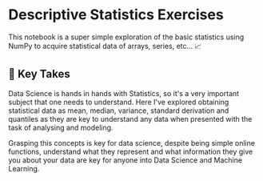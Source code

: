 <!-- hide -->
# Descriptive Statistics Exercises
<!-- endhide -->

This notebook is a super simple exploration of the basic statistics using NumPy to acquire statistical data of arrays, series, etc... 📈

## 📒 Key Takes

Data Science is hands in hands with Statistics, so it's a very important subject that one needs to understand. 
Here I've explored obtaining statistical data as mean, median, variance, standard derivation and quantiles as they are key to understand any data when presented with the task of analysing and modeling. 

Grasping this concepts is key for data science, despite being simple online functions, understand what they represent and what information they give you about your data are key for anyone into Data Science and Machine Learning. 

